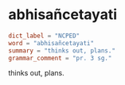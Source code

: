 # abhisañcetayati

``` toml
dict_label = "NCPED"
word = "abhisañcetayati"
summary = "thinks out, plans."
grammar_comment = "pr. 3 sg."
```

thinks out, plans.

